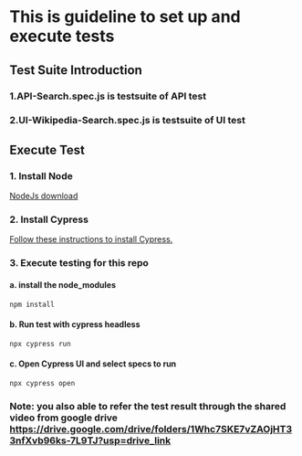 # This is guideline to set up and execute tests
## Test Suite Introduction 
   ### 1.API-Search.spec.js is testsuite of API test
   ### 2.UI-Wikipedia-Search.spec.js is testsuite of UI test

## Execute Test
### 1. Install Node

[NodeJs download](https://nodejs.org/en/download/)

### 2. Install Cypress

[Follow these instructions to install Cypress.](https://docs.cypress.io/guides/getting-started/installing-cypress)

### 3. Execute testing for this repo

#### a. install the node_modules
```npm install```

#### b. Run test with cypress headless
```npx cypress run```
#### c. Open Cypress UI and select specs to run
```npx cypress open```

### Note: you also able to refer the test result through the shared video from google drive https://drive.google.com/drive/folders/1Whc7SKE7vZAOjHT33nfXvb96ks-7L9TJ?usp=drive_link 
